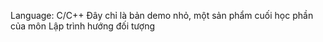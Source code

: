 Language: C/C++
Đây chỉ là bản demo nhỏ, một sản phẩm cuối học phần của môn Lập trình hướng đối tượng
